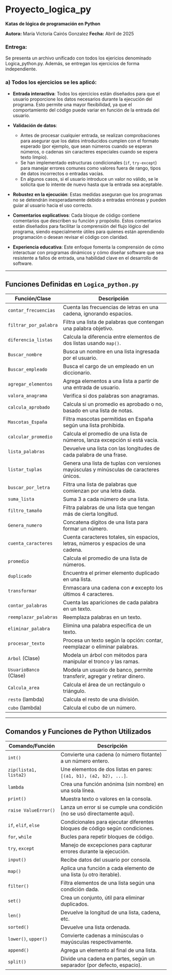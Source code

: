 # Proyecto_logica_py

**Katas de lógica de programación en Python**

**Autora:** María Victoria Cairós Gonzalez
**Fecha:** Abril de 2025

### Entrega: 
Se presenta un archivo unificado con todos los ejericios denominado Logica_python.py. Además, se entregan los ejercicios de forma independiente.  
### a) Todos los ejercicios se les aplicó:

- **Entrada interactiva**: Todos los ejercicios están diseñados para que el usuario proporcione los datos necesarios durante la ejecución del programa. Esto permite una mayor flexibilidad, ya que el comportamiento del código puede variar en función de la entrada del usuario.

- **Validación de datos**: 
  - Antes de procesar cualquier entrada, se realizan comprobaciones para asegurar que los datos introducidos cumplen con el formato esperado (por ejemplo, que sean números cuando se esperan números, o cadenas sin caracteres especiales cuando se espera texto limpio).
  - Se han implementado estructuras condicionales (`if`, `try-except`) para manejar errores comunes como valores fuera de rango, tipos de datos incorrectos o entradas vacías.
  - En algunos casos, si el usuario introduce un valor no válido, se le solicita que lo intente de nuevo hasta que la entrada sea aceptable.

- **Robustez en la ejecución**: Estas medidas aseguran que los programas no se detendrán inesperadamente debido a entradas erróneas y pueden guiar al usuario hacia el uso correcto.

- **Comentarios explicativos**: Cada bloque de código contiene comentarios que describen su función y propósito. Estos comentarios están diseñados para facilitar la comprensión del flujo lógico del programa, siendo especialmente útiles para quienes están aprendiendo programación o desean revisar el código con claridad.

- **Experiencia educativa**: Este enfoque fomenta la comprensión de cómo interactuar con programas dinámicos y cómo diseñar software que sea resistente a fallos de entrada, una habilidad clave en el desarrollo de software.


---

## Funciones Definidas en `Logica_python.py`

| **Función/Clase**        | **Descripción**                                                                                   |
|--------------------------|---------------------------------------------------------------------------------------------------|
| `contar_frecuencias`     | Cuenta las frecuencias de letras en una cadena, ignorando espacios.                               |
| `filtrar_por_palabra`    | Filtra una lista de palabras que contengan una palabra objetivo.                                  |
| `diferencia_listas`      | Calcula la diferencia entre elementos de dos listas usando `map()`.                               |
| `Buscar_nombre`          | Busca un nombre en una lista ingresada por el usuario.                                            |
| `Buscar_empleado`        | Busca el cargo de un empleado en un diccionario.                                                  |
| `agregar_elementos`      | Agrega elementos a una lista a partir de una entrada de usuario.                                  |
| `valora_anagrama`        | Verifica si dos palabras son anagramas.                                                           |
| `calcula_aprobado`       | Calcula si un promedio es aprobado o no, basado en una lista de notas.                            |
| `Mascotas_España`        | Filtra mascotas permitidas en España según una lista prohibida.                                   |
| `calcular_promedio`      | Calcula el promedio de una lista de números, lanza excepción si está vacía.                       |
| `lista_palabras`         | Devuelve una lista con las longitudes de cada palabra de una frase.                               |
| `listar_tuplas`          | Genera una lista de tuplas con versiones mayúsculas y minúsculas de caracteres únicos.            |
| `buscar_por_letra`       | Filtra una lista de palabras que comienzan por una letra dada.                                    |
| `suma_lista`             | Suma 3 a cada número de una lista.                                                               |
| `filtro_tamaño`          | Filtra palabras de una lista que tengan más de cierta longitud.                                   |
| `Genera_numero`          | Concatena dígitos de una lista para formar un número.                                             |
| `cuenta_caracteres`      | Cuenta caracteres totales, sin espacios, letras, números y espacios de una cadena.                |
| `promedio`               | Calcula el promedio de una lista de números.                                                      |
| `duplicado`              | Encuentra el primer elemento duplicado en una lista.                                              |
| `transformar`            | Enmascara una cadena con `#` excepto los últimos 4 caracteres.                                     |
| `contar_palabras`        | Cuenta las apariciones de cada palabra en un texto.                                               |
| `reemplazar_palabras`    | Reemplaza palabras en un texto.                                                                  |
| `eliminar_palabra`       | Elimina una palabra específica de un texto.                                                       |
| `procesar_texto`         | Procesa un texto según la opción: contar, reemplazar o eliminar palabras.                         |
| `Arbol` (Clase)          | Modela un árbol con métodos para manipular el tronco y las ramas.                                 |
| `UsuarioBanco` (Clase)   | Modela un usuario de banco, permite transferir, agregar y retirar dinero.                         |
| `Calcula_area`           | Calcula el área de un rectángulo o triángulo.                                                     |
| `resto` (lambda)         | Calcula el resto de una división.                                                                |
| `cubo` (lambda)          | Calcula el cubo de un número.                                                                    |

---

## Comandos y Funciones de Python Utilizados

| **Comando/Función**    | **Descripción**                                                                                    |
|------------------------|----------------------------------------------------------------------------------------------------|
| `int()`                | Convierte una cadena (o número flotante) a un número entero.                                       |
| `zip(lista1, lista2)`  | Une elementos de dos listas en pares: `[(a1, b1), (a2, b2), ...]`.                                 |
| `lambda`               | Crea una función anónima (sin nombre) en una sola línea.                                           |
| `print()`              | Muestra texto o valores en la consola.                                                             |
| `raise ValueError()`   | Lanza un error si se cumple una condición (no se usó directamente aquí).                          |
| `if`, `elif`, `else`   | Condicionales para ejecutar diferentes bloques de código según condiciones.                       |
| `for`, `while`         | Bucles para repetir bloques de código.                                                            |
| `try`, `except`        | Manejo de excepciones para capturar errores durante la ejecución.                                  |
| `input()`              | Recibe datos del usuario por consola.                                                              |
| `map()`                | Aplica una función a cada elemento de una lista (u otro iterable).                                |
| `filter()`             | Filtra elementos de una lista según una condición dada.                                           |
| `set()`                | Crea un conjunto, útil para eliminar duplicados.                                                  |
| `len()`                | Devuelve la longitud de una lista, cadena, etc.                                                    |
| `sorted()`             | Devuelve una lista ordenada.                                                                      |
| `lower()`, `upper()`   | Convierte cadenas a minúsculas o mayúsculas respectivamente.                                       |
| `append()`             | Agrega un elemento al final de una lista.                                                         |
| `split()`              | Divide una cadena en partes, según un separador (por defecto, espacio).                           |


